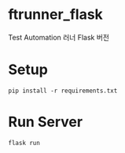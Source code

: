 # ftrunner_flask
Test Automation 러너 Flask 버전

# Setup
`pip install -r requirements.txt`

# Run Server
`flask run`
